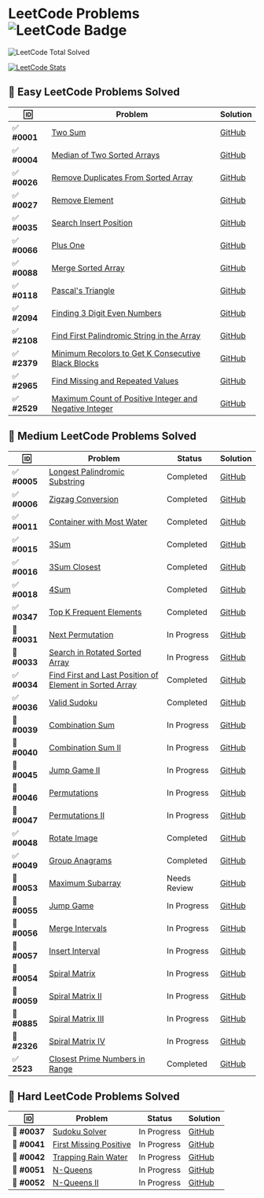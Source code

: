 # LeetCode Problems ![LeetCode Badge](https://img.shields.io/badge/LeetCode-000000?style=flat-square&logo=leetcode&logoColor=yellow)

<!-- LEETCODE:START -->
![LeetCode Total Solved](https://img.shields.io/badge/LeetCode_Solved-164-orange?style=for-the-badge&logo=leetcode)
<!-- LEETCODE:END -->

[![LeetCode Stats](https://leetcard.jacoblin.cool/srazeen?theme=dark&font=Karma&ext=activity)](https://leetcode.com/your_leetcode_username)

## 🎯 Easy LeetCode Problems Solved  

| 🆔           | Problem                                                                                                                                | Solution                                                                                                                       |
| ----------- | -------------------------------------------------------------------------------------------------------------------------------------- | ------------------------------------------------------------------------------------------------------------------------------ |
| ✅ **#0001** | [Two Sum](https://leetcode.com/problems/two-sum/)                                                                                      | [GitHub](https://github.com/Razeen-Shaikh/leetcode/tree/main/problems/0001.two-sums)                                           |
| ✅ **#0004** | [Median of Two Sorted Arrays](https://leetcode.com/problems/median-of-two-sorted-arrays/)                                              | [GitHub](https://github.com/Razeen-Shaikh/leetcode/tree/main/problems/0004.median-of-two-sorted-arrays)                        |
| ✅ **#0026** | [Remove Duplicates From Sorted Array](https://leetcode.com/problems/remove-duplicates-from-sorted-array/)                              | [GitHub](https://github.com/Razeen-Shaikh/leetcode/tree/main/problems/0026.remove-duplicates-from-sorted-array)                |
| ✅ **#0027** | [Remove Element](https://leetcode.com/problems/remove-element/)                                                                        | [GitHub](https://github.com/Razeen-Shaikh/leetcode/tree/main/problems/0027.remove-element)                                     |
| ✅ **#0035** | [Search Insert Position](https://leetcode.com/problems/search-insert-position/)                                                        | [GitHub](https://github.com/Razeen-Shaikh/leetcode/tree/main/problems/0035.search-insert-position)                             |
| ✅ **#0066** | [Plus One](https://leetcode.com/problems/plus-one/)                                                                                    | [GitHub](https://github.com/Razeen-Shaikh/leetcode/tree/main/problems/0066.plus-one)                                           |
| ✅ **#0088** | [Merge Sorted Array](https://leetcode.com/problems/merge-sorted-array/)                                                                | [GitHub](https://github.com/Razeen-Shaikh/leetcode/tree/main/problems/0088.merge-sorted-array)                                 |
| ✅ **#0118** | [Pascal's Triangle](https://leetcode.com/problems/pascals-triangle/)                                                                   | [GitHub](https://github.com/Razeen-Shaikh/leetcode/tree/main/problems/0118.pascal's-triangle)                                  |
| ✅ **#2094** | [Finding 3 Digit Even Numbers](https://leetcode.com/problems/finding-3-digit-even-numbers/) | [GitHub](https://github.com/Razeen-Shaikh/leetcode/tree/main/problems/2094.finding-3-digit-even-numbers) |
| ✅ **#2108** | [Find First Palindromic String in the Array](https://leetcode.com/problems/find-first-palindromic-string-in-the-array/)                | [GitHub](https://github.com/Razeen-Shaikh/leetcode/tree/main/problems/2108.find-first-palindromic-string-in-the-array)         |
| ✅ **#2379**  | [Minimum Recolors to Get K Consecutive Black Blocks](https://leetcode.com/problems/minimum-recolors-to-get-k-consecutive-black-blocks) | [GitHub](https://github.com/Razeen-Shaikh/leetcode/tree/main/problems/2379.minimum-recolors-to-get-k-consecutive-black-blocks) |
| ✅ **#2965** | [Find Missing and Repeated Values](https://leetcode.com/problems/find-missing-and-repeated-values/)                                    | [GitHub](https://github.com/Razeen-Shaikh/leetcode/tree/main/problems/2965.find-missing-and-repeated-values)                   |
| ✅ **#2529** | [Maximum Count of Positive Integer and Negative Integer](https://leetcode.com/problems/maximum-count-of-positive-integer-and-negative-integer) | [GitHub](https://github.com/Razeen-Shaikh/leetcode/tree/main/problems/2529.maximum-count-of-positive-integer-and-negative-integer) |
## 🎯 Medium LeetCode Problems Solved

| 🆔           | Problem                                                                                                                           | Status       | Solution                                                                                                            |
| ----------- | --------------------------------------------------------------------------------------------------------------------------------- | ------------ | ------------------------------------------------------------------------------------------------------------------- |
| ✅ **#0005** | [Longest Palindromic Substring](https://leetcode.com/problems/longest-palindromic-substring) | Completed | [GitHub](https://github.com/Razeen-Shaikh/leetcode/tree/main/problems/0005.longest-palindromic-substring) |
| ✅ **#0006** | [Zigzag Conversion](https://leetcode.com/problems/zigzag-conversion) | Completed | [GitHub](https://github.com/Razeen-Shaikh/leetcode/tree/main/problems/0006.zigzag-conversion) |
| ✅ **#0011** | [Container with Most Water](https://leetcode.com/problems/container-with-most-water/)                                             | Completed    | [GitHub](https://github.com/Razeen-Shaikh/leetcode/tree/main/problems/0011.container-with-most-water)               |
| ✅ **#0015** | [3Sum](https://leetcode.com/problems/3sum/)                                                                                       | Completed    | [GitHub](https://github.com/Razeen-Shaikh/leetcode/tree/main/problems/0015.3sum)                                    |
| ✅ **#0016** | [3Sum Closest](https://leetcode.com/problems/3sum-closest/)                                                                       | Completed    | [GitHub](https://github.com/Razeen-Shaikh/leetcode/tree/main/problems/0016.3sum-closest)                            |
| ✅ **#0018** | [4Sum](https://leetcode.com/problems/4sum/)                                                                                       | Completed    | [GitHub](https://github.com/Razeen-Shaikh/leetcode/tree/main/problems/0018.4sum)                                    |
| ✅ **#0347** | [Top K Frequent Elements](https://leetcode.com/problems/top-k-frequent-elements/)                                                 | Completed    | [GitHub](https://github.com/Razeen-Shaikh/leetcode/tree/main/problems/0347.top-k-frequent-elements)                 |
| 🚧 **#0031** | [Next Permutation](https://leetcode.com/problems/next-permutation/)                                                               | In Progress  | [GitHub](https://github.com/Razeen-Shaikh/leetcode/tree/main/problems/0031.next-permutation)                        |
| 🚧 **#0033** | [Search in Rotated Sorted Array](https://leetcode.com/problems/search-in-rotated-sorted-array/)                                   | In Progress  | [GitHub](https://github.com/Razeen-Shaikh/leetcode/tree/main/problems/0033.search-in-rotated-sorted-array)          |
| ✅ **#0034** | [Find First and Last Position of Element in Sorted Array](https://leetcode.com/problems/find-first-and-last-position-of-element/) | Completed    | [GitHub](https://github.com/Razeen-Shaikh/leetcode/tree/main/problems/0034.find-first-and-last-position-of-element) |
| ✅ **#0036** | [Valid Sudoku](https://leetcode.com/problems/valid-sudoku/)                                                                       | Completed    | [GitHub](https://github.com/Razeen-Shaikh/leetcode/tree/main/problems/0036.valid-sudoku)                            |
| 🚧 **#0039** | [Combination Sum](https://leetcode.com/problems/combination-sum/)                                                                 | In Progress  | [GitHub](https://github.com/Razeen-Shaikh/leetcode/tree/main/problems/0039.combination-sum)                         |
| 🚧 **#0040** | [Combination Sum II](https://leetcode.com/problems/combination-sum-ii/)                                                           | In Progress  | [GitHub](https://github.com/Razeen-Shaikh/leetcode/tree/main/problems/0040.combination-sum-ii)                      |
| 🚧 **#0045** | [Jump Game II](https://leetcode.com/problems/jump-game-ii/)                                                                       | In Progress  | [GitHub](https://github.com/Razeen-Shaikh/leetcode/tree/main/problems/0045.jump-game-ii)                            |
| 🚧 **#0046** | [Permutations](https://leetcode.com/problems/permutations/)                                                                       | In Progress  | [GitHub](https://github.com/Razeen-Shaikh/leetcode/tree/main/problems/0046.permutations)                            |
| 🚧 **#0047** | [Permutations II](https://leetcode.com/problems/permutations-ii/)                                                                 | In Progress  | [GitHub](https://github.com/Razeen-Shaikh/leetcode/tree/main/problems/0047.permutations-ii)                         |
| ✅ **#0048** | [Rotate Image](https://leetcode.com/problems/rotate-image/)                                                                       | Completed    | [GitHub](https://github.com/Razeen-Shaikh/leetcode/tree/main/problems/0048.rotate-image)                            |
| ✅ **#0049** | [Group Anagrams](https://leetcode.com/problems/group-anagrams/)                                                                   | Completed    | [GitHub](https://github.com/Razeen-Shaikh/leetcode/tree/main/problems/0049.group-anagrams)                          |
| 🤔 **#0053** | [Maximum Subarray](https://leetcode.com/problems/maximum-subarray/)                                                               | Needs Review | [GitHub](https://github.com/Razeen-Shaikh/leetcode/tree/main/problems/0053.maximum-subarray)                        |
| 🚧 **#0055** | [Jump Game](https://leetcode.com/problems/jump-game/)                                                                             | In Progress  | [GitHub](https://github.com/Razeen-Shaikh/leetcode/tree/main/problems/0055.jump-game)                               |
| 🚧 **#0056** | [Merge Intervals](https://leetcode.com/problems/merge-intervals/)                                                                 | In Progress  | [GitHub](https://github.com/Razeen-Shaikh/leetcode/tree/main/problems/0056.merge-intervals)                         |
| 🚧 **#0057** | [Insert Interval](https://leetcode.com/problems/insert-interval/)                                                                 | In Progress  | [GitHub](https://github.com/Razeen-Shaikh/leetcode/tree/main/problems/0057.insert-interval)                         |
| 🚧 **#0054** | [Spiral Matrix](https://leetcode.com/problems/spiral-matrix/)                                                                     | In Progress  | [GitHub](https://github.com/Razeen-Shaikh/leetcode/tree/main/problems/0054.spiral-matrix)                           |
| 🚧 **#0059** | [Spiral Matrix II](https://leetcode.com/problems/spiral-matrix-ii/)                                                               | In Progress  | [GitHub](https://github.com/Razeen-Shaikh/leetcode/tree/main/problems/0059.spiral-matrix-ii)                        |
| 🚧 **#0885** | [Spiral Matrix III](https://leetcode.com/problems/spiral-matrix-iii/)                                                             | In Progress  | [GitHub](https://github.com/Razeen-Shaikh/leetcode/tree/main/problems/0885.spiral-matrix-iii)                       |
| 🚧 **#2326** | [Spiral Matrix IV](https://leetcode.com/problems/spiral-matrix-iv/)                                                               | In Progress  | [GitHub](https://github.com/Razeen-Shaikh/leetcode/tree/main/problems/2326-spiral-matrix-iv)                        |
| ✅ **2523**  | [Closest Prime Numbers in Range](https://leetcode.com/problems/closest-prime-numbers-in-range)                                    | Completed    | [GitHub](https://github.com/Razeen-Shaikh/leetcode/tree/main/problems/2523.closest-prime-numbers-in-range)          |

## 🎯 Hard LeetCode Problems Solved

| 🆔           | Problem                                                                         | Status      | Solution                                                                                           |
| ----------- | ------------------------------------------------------------------------------- | ----------- | -------------------------------------------------------------------------------------------------- |
| 🚧 **#0037** | [Sudoku Solver](https://leetcode.com/problems/sudoku-solver/)                   | In Progress | [GitHub](https://github.com/Razeen-Shaikh/leetcode/tree/main/problems/0037.sudoku-solver)          |
| 🚧 **#0041** | [First Missing Positive](https://leetcode.com/problems/first-missing-positive/) | In Progress | [GitHub](https://github.com/Razeen-Shaikh/leetcode/tree/main/problems/0041.first-missing-positive) |
| 🚧 **#0042** | [Trapping Rain Water](https://leetcode.com/problems/trapping-rain-water/)       | In Progress | [GitHub](https://github.com/Razeen-Shaikh/leetcode/tree/main/problems/0042.trapping-rain-water)    |
| 🚧 **#0051** | [N-Queens](https://leetcode.com/problems/n-queens/)                             | In Progress | [GitHub](https://github.com/Razeen-Shaikh/leetcode/tree/main/problems/0051.n-queens)               |
| 🚧 **#0052** | [N-Queens II](https://leetcode.com/problems/n-queens-ii/)                       | In Progress | [GitHub](https://github.com/Razeen-Shaikh/leetcode/tree/main/problems/0052.n-queens-ii)            |

<!--  -->
<!-- 🚧 **[Unique Paths II](https://github.com/Razeen-Shaikh/leetcode/tree/main/problems/0063.unique-paths-ii)**

🚧 **[Minimum Path Sum](https://github.com/Razeen-Shaikh/leetcode/tree/main/problems/0064.minimum-path-sum)**

**[Text Justification](https://github.com/Razeen-Shaikh/leetcode/tree/main/problems/0067.text-justification)**

**[Set Matrix Zeroes](https://github.com/Razeen-Shaikh/leetcode/tree/main/problems/0073.set-matrix-zeroes)**

**[Search a 2D Matrix](https://github.com/Razeen-Shaikh/leetcode/tree/main/problems/0074.search-a-2d-matrix)**

**[Sort Colors](https://github.com/Razeen-Shaikh/leetcode/tree/main/problems/0075.sort-colors)**

**[Subsets](https://github.com/Razeen-Shaikh/leetcode/tree/main/problems/0078.subsets)**

**[Word Search](https://github.com/Razeen-Shaikh/leetcode/tree/main/problems/0079.word-search)**

**[Remove Duplicates from Sorted Array II](https://github.com/Razeen-Shaikh/leetcode/tree/main/problems/0080.remove-duplicates-from-sorted-array-ii)**

**[Largest Rectangle in Histogram](https://github.com/Razeen-Shaikh/leetcode/tree/main/problems/0084.largest-rectangle-in-histogram)**

**[Maximal Rectangle](https://github.com/Razeen-Shaikh/leetcode/tree/main/problems/0085.maximal-rectangle)**

**[Subsets II](https://github.com/Razeen-Shaikh/leetcode/tree/main/problems/0090.subsets-ii)**

**[Construct Binary Tree from Pre-order and In-order Traversal](https://github.com/Razeen-Shaikh/leetcode/tree/main/problems/0105.construct-binary-tree-from-preorder-and-inorder-traversal)**

**[Construct Binary Tree from In-order and Post-order Traversal](https://github.com/Razeen-Shaikh/leetcode/tree/main/problems/0106.construct-binary-tree-from-inorder-and-postorder-traversal)**

**[Convert Sorted Array to Binary Search Tree](https://github.com/Razeen-Shaikh/leetcode/tree/main/problems/0108.convert-sorted-array-to-binary-search-tree)**

**[Pascal's Triangle II](https://github.com/Razeen-Shaaikh/leetcode/tree/main/problems/0119.pascal's-triangle-ii)**

**[Triangle](https://github.com/Razeen-Shaaikh/leetcode/tree/main/problems/0120.triangle)**

**[Best Time To Buy and Sell Stock](https://github.com/Razeen-Shaaikh/leetcode/tree/main/problems/0121.best-time-to-buy-and-sell-stock)**

**[Best Time to Buy and Sell Stock II](https://github.com/Razeen-Shaikh/leetcode/tree/main/problems/0122.best-time-to-buy-and-sell-stock-ii)**

**[Best Time to Buy and Sell Stock III](https://github.com/Razeen-Shaikh/leetcode/tree/main/problems/0123.best-time-to-buy-and-sell-stock-iii)**

**[Longest Consecutive Sequence](https://github.com/Razeen-Shaikh/leetcode/tree/main/problems/0128.longest-consecutive-sequence)**

**[Surrounded Regions](https://github.com/Razeen-Shaikh/leetcode/tree/main/problems/0130.surrounded-regions)**

**[Gas Station](https://github.com/Razeen-Shaikh/leetcode/tree/main/problems/0134.gas-station)**

**[Candy](https://github.com/Razeen-Shaikh/leetcode/tree/main/problems/0135.candy)**

**[Single Number](https://github.com/Razeen-Shaikh/leetcode/tree/main/problems/0136.single-number)**

**[Single Number II](https://github.com/Razeen-Shaikh/leetcode/tree/main/problems/0137.single-number-ii)**

**[Word Break](https://github.com/Razeen-Shaikh/leetcode/tree/main/problems/0139.word-break)**

**[Word Break II](https://github.com/Razeen-Shaikh/leetcode/tree/main/problems/0140.word-break-ii)**

**[Max Points on a Line](https://github.com/Razeen-Shaikh/leetcode/tree/main/problems/0142.max-points-on-a-line)**

**[Evaluate Reverse Polish Notation](https://github.com/Razeen-Shaikh/leetcode/tree/main/problems/0144.evaluate-reverse-polish-notation)**

**[Maximum Product Subarray](https://github.com/Razeen-Shaikh/leetcode/tree/main/problems/0152.maximum-product-subarray)**

**[Find Minimum in Rotated Sorted Array](https://github.com/Razeen-Shaikh/leetcode/tree/main/problems/0153.find-minimum-in-rotated-sorted-array)**

**[Find Minimum in Rotated Sorted Array II](https://github.com/Razeen-Shaikh/leetcode/tree/main/problems/0154.find-minimum-in-rotated-sorted-array-ii)**

**[Read N Characters Given Read4](https://github.com/Razeen-Shaikh/leetcode/tree/main/problems/0157.read-n-characters-given-read4)**

**[Read N Characters Given Read4 II - Call multiple times](https://github.com/Razeen-Shaikh/leetcode/tree/main/problems/0158.read-n-characters-given-read4-ii-call-multiple-times)**

**[Find Peak Element](https://github.com/Razeen-Shaikh/leetcode/tree/main/problems/0162.find-peak-element)**

**[Missing Ranges](https://github.com/Razeen-Shaikh/leetcode/tree/main/problems/0163.missing-ranges)**

**[Maximum Gap](https://github.com/Razeen-Shaikh/leetcode/tree/main/problems/0164.maximum-gap)**

**[Two Sum II - Input Array is Sorted](https://github.com/Razeen-Shaikh/leetcode/tree/main/problems/0167.two-sum-ii-input-array-is-sorted)**

**[Majority Element](https://github.com/Razeen-Shaikh/leetcode/tree/main/problems/0169.majority-element)**

**[Two Sum III - Data structure design](https://github.com/Razeen-Shaikh/leetcode/tree/main/problems/0170.two-sum-iii-data-structure-design)**

**[Dungeon Game](https://github.com/Razeen-Shaikh/leetcode/tree/main/problems/0179.dungeon-game)**

**[Largest Number](https://github.com/Razeen-Shaikh/leetcode/tree/main/problems/0179.largest-number)**

**[Best Time to Buy and Sell Stock IV](https://github.com/Razeen-Shaikh/leetcode/tree/main/problems/0187.best-time-to-buy-and-sell-stock-iv)**

**[Rotate Array](https://github.com/Razeen-Shaikh/leetcode/tree/main/problems/0189.rotate-array)**

**[House Robber](https://github.com/Razeen-Shaikh/leetcode/tree/main/problems/0198.house-robber)**

**[Number of Islands](https://github.com/Razeen-Shaikh/leetcode/tree/main/problems/0200.number-of-islands)**

**[Count Primes](https://github.com/Razeen-Shaikh/leetcode/tree/main/problems/0202.count-primes)**

**[Minimum Size Subarray Sum](https://github.com/Razeen-Shaikh/leetcode/tree/main/problems/0203.minimum-size-subarray-sum)**

**[Word Search II](https://github.com/Razeen-Shaikh/leetcode/tree/main/problems/0212.word-search-ii)**

**[House Robber II](https://github.com/Razeen-Shaikh/leetcode/tree/main/problems/0213.house-robber-ii)**

**[Kth Largest Element in an Array](https://github.com/Razeen-Shaikh/leetcode/tree/main/problems/0215.kth-largest-element-in-an-array)**

**[Combination Sum III](https://github.com/Razeen-Shaikh/leetcode/tree/main/problems/0216.combination-sum-iii)**

**[Contains Duplicate](https://github.com/Razeen-Shaikh/leetcode/tree/main/problems/0217.contains-duplicate)**

**[The Skyline Problem](https://github.com/Razeen-Shaikh/leetcode/tree/main/problems/0218.the-skyline-problem)**

**[Contain Duplicate II](https://github.com/Razeen-Shaikh/leetcode/tree/main/problems/0219.contain-duplicate-ii)**

**[Contain Duplicate III](https://github.com/Razeen-Shaikh/leetcode/tree/main/problems/0220.contain-duplicate-iii)**

**[Maximal Square](https://github.com/Razeen-Shaikh/leetcode/tree/main/problems/0221.maximal-square)**

**[Summary Ranges](https://github.com/Razeen-Shaikh/leetcode/tree/main/problems/0228.summary-ranges)**

**[Majority Element II](https://github.com/Razeen-Shaikh/leetcode/tree/main/problems/0229.majority-element-ii)**

**[Add Two Numbers](https://github.com/Razeen-Shaikh/leetcode/tree/main/problems/0002.add-two-numbers)**

**[Longest Substring Without Repeating Characters](https://github.com/Razeen-Shaikh/leetcode/tree/main/problems/0003.longest-substring-without-repeating-characters)**

**[Longest Palindromic Substring](https://github.com/Razeen-Shaikh/leetcode/tree/main/problems/0005.longest-palindromic-substring)**

**[ZigZag Conversion](https://github.com/Razeen-Shaikh/leetcode/tree/main/problems/0006.zigzag-conversion)**

**[Reverse Integer](https://github.com/Razeen-Shaikh/leetcode/tree/main/problems/0007.reverse-integer)**

**[String to Integer - atoi](https://github.com/Razeen-Shaikh/leetcode/tree/main/problems/0008.string-to-integer)**

**[Palindrome Number](https://github.com/Razeen-Shaikh/leetcode/tree/main/problems/0009.palindrome-number)**

**[Regular Expression Matching](https://github.com/Razeen-Shaikh/leetcode/tree/main/problems/0010.regular-expression-matching)**

**[Integer To Roman](https://github.com/Razeen-Shaikh/leetcode/tree/main/problems/0012.integer-to-roman)**

**[Roman To Integer](https://github.com/Razeen-Shaikh/leetcode/tree/main/problems/0013.roman-to-integer)**

**[Longest Common Prefix](https://github.com/Razeen-Shaikh/leetcode/tree/main/problems/0014.longest-common-prefix)**

**[Letter Combinations of a Phone Number](https://github.com/Razeen-Shaikh/leetcode/tree/main/problems/0017.letter-combinations-of-a-phone-number)**

**[Remove Nth Node From End of List](https://github.com/Razeen-Shaikh/leetcode/tree/main/problems/0019.remove-nth-node-from-end-of-list)**

**[Valid Parentheses](https://github.com/Razeen-Shaikh/leetcode/tree/main/problems/0020.valid-parentheses)**

**[Merge Two Sorted Lists](https://github.com/Razeen-Shaikh/leetcode/tree/main/problems/0021.merge-two-sorted-lists)**

**[Generate Parentheses](https://github.com/Razeen-Shaikh/leetcode/tree/main/problems/0022.generate-parentheses)**

**[Merge k Sorted Lists](https://github.com/Razeen-Shaikh/leetcode/tree/main/problems/0023.merge-k-sorted-lists)**

**[Swap Nodes in Pairs](https://github.com/Razeen-Shaikh/leetcode/tree/main/problems/0024.swap-nodes-in-pairs)**

**[Reverse Nodes in k Group](https://github.com/Razeen-Shaikh/leetcode/tree/main/problems/0025.reverse-nodes-in-k-group)**

**[Find the Index of the first occurence in a string](https://github.com/Razeen-Shaikh/leetcode/tree/main/problems/0028.find-the-index-of-the-first-occurrence-in-a-string)**

**[Divide Two Integers](https://github.com/Razeen-Shaikh/leetcode/tree/main/problems/0029.divide-two-numbers)**

**[Substring with Concatenation of All Words](https://github.com/Razeen-Shaikh/leetcode/tree/main/problems/0030.substring-with-concatenation-of-all-words)**

**[Next Permutation](https://github.com/Razeen-Shaikh/leetcode/tree/main/problems/0031.next-permutation)**

**[Longest Valid Parentheses](https://github.com/Razeen-Shaikh/leetcode/tree/main/problems/0032.longest-valid-parentheses)**

**[Search in Rotated Sorted Array](https://github.com/Razeen-Shaikh/leetcode/tree/main/problems/0033.search-in-rotated-sorted-array)**

**[Length of Last Word](https://github.com/Razeen-Shaikh/leetcode/tree/main/problems/0058.length-of-last-word)**

**[Sqrt of X](https://github.com/Razeen-Shaikh/leetcode/tree/main/problems/0069.sqrt-of-x)**

**[Minimum Window Substring](https://github.com/Razeen-Shaikh/leetcode/tree/main/problems/0076.minimum-window-substring)**

**[Binary Tree Inorder Traversal](https://github.com/Razeen-Shaikh/leetcode/tree/main/problems/0094.binary-tree-inorder-traversal)**

**[Validate Binary Search Tree](https://github.com/Razeen-Shaikh/leetcode/tree/main/problems/0098.validate-binary-search-tree)**

**[Binary Tree Level Order Traversal](https://github.com/Razeen-Shaaikh/leetcode/tree/main/problems/0102.binary-tree-level-order-traversal)**

**[Maximum Depth of Binary Tree](https://github.com/Razeen-Shaaikh/leetcode/tree/main/problems/0104.maximum-depth-of-binary-tree)**

**[Valid Palindrome](https://github.com/Razeen-Shaikh/leetcode/tree/main/problems/0125.valid-palindrome)**

**[Linked List Cycle II](https://github.com/Razeen-Shaikh/leetcode/tree/main/problems/0142.linked-list-cycle-ii)**

**[Binary Tree Preorder Traversal](https://github.com/Razeen-Shaikh/leetcode/tree/main/problems/0144.binary-tree-preorder-traversal)**

**[Binary Tree Postorder Traversal](https://github.com/Razeen-Shaikh/leetcode/tree/main/problems/0145.binary-tree-postorder-traversal)**

**[Remove Linked List Elements](https://github.com/Razeen-Shaikh/leetcode/tree/main/problems/0203.remove-linked-list-elements)**

**[Isomorphic String](https://github.com/Razeen-Shaikh/leetcode/tree/main/problems/0205.isomorphic-strings)**

**[Reverse Linked List](https://github.com/Razeen-Shaikh/leetcode/tree/main/problems/0206.reverse-linked-list)**

**[Kth Largest Element in an Array](https://github.com/Razeen-Shaikh/leetcode/tree/main/problems/0215.kth-largest-element-in-an-array)**

**[kth largest element in an array](https://github.com/Razeen-Shaikh/leetcode/tree/main/problems/0215.kth-largest-element-in-an-array)**

**[Contains Duplicate](https://github.com/Razeen-Shaikh/leetcode/tree/main/problems/0217.contains-duplicate)**

**[Invert Binary Tree](https://github.com/Razeen-Shaikh/leetcode/tree/main/problems/0226.invert-binary-tree)**

**[Search a 2D Matrix II](https://github.com/Razeen-Shaikh/leetcode/tree/main/problems/0240.search-a-2d-matrix-ii)**

**[Single Element in a Sorted Array](https://github.com/Razeen-Shaikh/leetcode/tree/main/problems/0540.single-element-in-a-sorted-array)**

**[Find Customer Refree](https://github.com/Razeen-Shaikh/leetcode/tree/main/problems/sql50/584.find-customer-refree)**

**[N-ary Tree Preorder Traversal](https://github.com/Razeen-Shaikh/leetcode/tree/main/problems/0589.n-ary-treepreorder-traversal)**

**[Design Circular Queue](https://github.com/Razeen-Shaikh/leetcode/tree/main/problems/0622.design-circular-queue)**

**[Insert into a Binary Search Tree](https://github.com/Razeen-Shaikh/leetcode/tree/main/problems/0701.insert-into-a-binary-search-tree)**

**[Peak Index in a Mountain Array](https://github.com/Razeen-Shaikh/leetcode/tree/main/problems/0852.peak-index-in-a-mountain-array)**

**[Sort an Array](https://github.com/Razeen-Shaikh/leetcode/tree/main/problems/0912.sort-an-array)**

**[Squares of a Sorted Array](https://github.com/Razeen-Shaikh/leetcode/tree/main/problems/0977.squares-of-a-sorted-array)**

**[Pairs of Songs With Total Durations Divisible by 60](https://github.com/Razeen-Shaikh/leetcode/tree/main/problems/1010.pairs-of-songs-with-total-durations-divisible-by60)**

**[Height Checker](https://github.com/Razeen-Shaikh/leetcode/tree/main/problems/1051.height-checker)**

**[Duplicate Zeros](https://github.com/Razeen-Shaikh/leetcode/tree/main/problems/1089.duplicate-zeros)**

**[Convert Binary Number in a Linked List to Integer](https://github.com/Razeen-Shaikh/leetcode/tree/main/problems/1290.convert-binary-number-in-a-linked-list-to-integer)**

**[Find Numbers with Even Number of Digits](https://github.com/Razeen-Shaikh/leetcode/tree/main/problems/1295.find-numbers-with-even-number-of-digits)**

**[Replace Elements with Greatest Element on Right Side](https://github.com/Razeen-Shaikh/leetcode/tree/main/problems/1299.replace-elements-with-greatest-element-on-right-side)**

**[Check If N and Its Double Exist](https://github.com/Razeen-Shaikh/leetcode/tree/main/problems/1346.check-if-n-and-its-double-exist)**

**[Count Negative Numbers in a Sorted Matrix](https://github.com/Razeen-Shaikh/leetcode/tree/main/problems/1351.count-negative-numbers-in-a-sorted-matrix)**

**[Running Sum of 1d Array](https://github.com/Razeen-Shaikh/leetcode/tree/main/problems/1480.running-sum-of-1d-array)**

**[Concatenation of Consecutive Binary Numbers](https://github.com/Razeen-Shaikh/leetcode/tree/main/problems/1680.concatenation-of-consecutive-binary-numbers)**

**[Determine if string halves are alike](https://github.com/Razeen-Shaikh/leetcode/tree/main/problems/1704.determine-if-string-halves-are-alike)**

**[Swapping Nodes in a Linked List](https://github.com/Razeen-Shaikh/leetcode/tree/main/problems/1721.swapping-nodes-in-a-linked-list)**

**[Recyclable and Low Fat Products](https://github.com/Razeen-Shaikh/leetcode/tree/main/problems/sql50/1757.recyclable-and-low-fat-products)** -->

<!-- "🚧" (in progress, actively working on)
"🤔" (struggling, needs review)
"📝" (Completed but need to review the solution)
 -->
